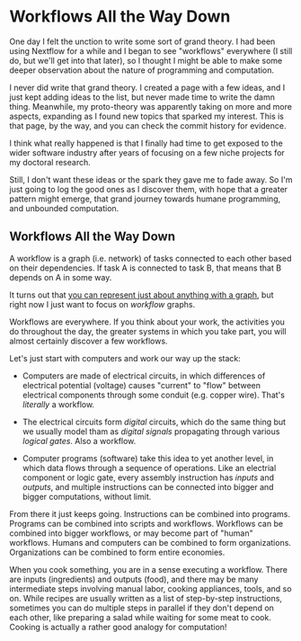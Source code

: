 # Workflows All the Way Down

One day I felt the unction to write some sort of grand theory. I had been using Nextflow for a while and I began to see "workflows" everywhere (I still do, but we'll get into that later), so I thought I might be able to make some deeper observation about the nature of programming and computation.

I never did write that grand theory. I created a page with a few ideas, and I just kept adding ideas to the list, but never made time to write the damn thing. Meanwhile, my proto-theory was apparently taking on more and more aspects, expanding as I found new topics that sparked my interest. This is that page, by the way, and you can check the commit history for evidence.

I think what really happened is that I finally had time to get exposed to the wider software industry after years of focusing on a few niche projects for my doctoral research.

Still, I don't want these ideas or the spark they gave me to fade away. So I'm just going to log the good ones as I discover them, with hope that a greater pattern might emerge, that grand journey towards humane programming, and unbounded computation.

## Workflows All the Way Down

A workflow is a graph (i.e. network) of tasks connected to each other based on their dependencies. If task A is connected to task B, that means that B depends on A in some way.

It turns out that [you can represent just about anything with a graph](./101-graph-examples.md), but right now I just want to focus on *workflow* graphs.

Workflows are everywhere. If you think about your work, the activities you do throughout the day, the greater systems in which you take part, you will almost certainly discover a few workflows.

Let's just start with computers and work our way up the stack:

- Computers are made of electrical circuits, in which differences of electrical potential (voltage) causes "current" to "flow" between electrical components through some conduit (e.g. copper wire). That's *literally* a workflow.

- The electrical circuits form *digital* circuits, which do the same thing but we usually model tham as *digital signals* propagating through various *logical gates*. Also a workflow.

- Computer programs (software) take this idea to yet another level, in which data flows through a sequence of operations. Like an electrial component or logic gate, every assembly instruction has *inputs* and *outputs*, and multiple instructions can be connected into bigger and bigger computations, without limit.

From there it just keeps going. Instructions can be combined into programs. Programs can be combined into scripts and workflows. Workflows can be combined into bigger workflows, or may become part of "human" workflows. Humans and computers can be combined to form organizations. Organizations can be combined to form entire economies.

When you cook something, you are in a sense executing a workflow. There are inputs (ingredients) and outputs (food), and there may be many intermediate steps involving manual labor, cooking appliances, tools, and so on. While recipes are usually written as a list of step-by-step instructions, sometimes you can do multiple steps in parallel if they don't depend on each other, like preparing a salad while waiting for some meat to cook. Cooking is actually a rather good analogy for computation!

<!--

Imperative vs functional/reactive programming.

Object-oriented vs procedural programming, data-oriented design.

How to navigate an object-oriented codebase (classes as operators, input fields vs intermediate fields, method fragmentation)

Prefect's idea of positive vs negative engineering.

Gradual adoption of ideas from functional programming: maps, filters, reductions, promises, maybe monads.

Future of programming (procedural, functional, Rust)
- software isomorphisms

Different ways to visualize code, multi-layer dataflow graph

To Batch or to Stream
- non-blocking I/O
- Interactive programming environments, batch vs streaming
- Start with batch vs streaming vs interactive in the context of HPC, expand to computing generally.
- Interactive computing is code streaming?

Data science frontends
- Excel + SQL + Jupyter + Figma
- Enso
- Hex

Web Assembly vs containers vs VMs

HTMX vs frontend frameworks

-->
